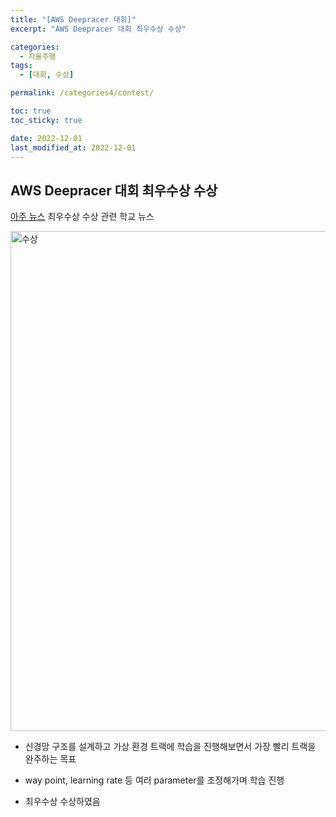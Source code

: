 ```yaml
---
title: "[AWS Deepracer 대회]"
excerpt: "AWS Deepracer 대회 최우수상 수상"

categories:
  - 자율주행
tags:
  - [대회, 수상]

permalink: /categories4/contest/

toc: true
toc_sticky: true

date: 2022-12-01
last_modified_at: 2022-12-01
---
```


## AWS Deepracer 대회 최우수상 수상

[아주 뉴스](https://www.ajou.ac.kr/kr/ajou/news.do?mode=view&articleNo=207235&article.offset=24&articleLimit=12) 최우수상 수상 관련 학교 뉴스

<img src="../../assets/images/010605.png" width="800px" height="800px" title="수상" alt="수상"><img><br/>

- 신경망 구조를 설계하고 가상 환경 트랙에 학습을 진행해보면서 가장 빨리 트랙을 완주하는 목표

- way point, learning rate 등 여러 parameter를 조정해가며 학습 진행

- 최우수상 수상하였음
